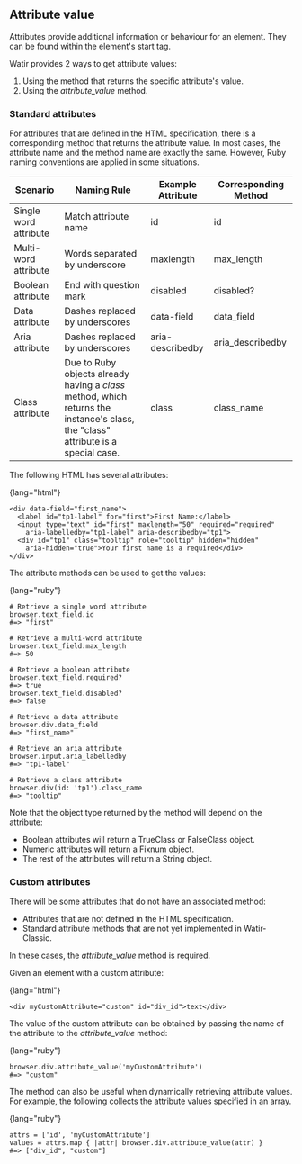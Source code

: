 ## Attribute value

Attributes provide additional information or behaviour for an element. They can be found within the element's start tag.

Watir provides 2 ways to get attribute values:

1. Using the method that returns the specific attribute's value.
2. Using the _attribute_value_ method.

### Standard attributes

For attributes that are defined in the HTML specification, there is a corresponding method that returns the attribute value. In most cases, the attribute name and the method name are exactly the same. However, Ruby naming conventions are applied in some situations.

| Scenario | Naming Rule | Example Attribute | Corresponding Method |
|----------|-------------|-------------------|----------------------|
| Single word attribute | Match attribute name | id | id |
| Multi-word attribute | Words separated by underscore | maxlength | max_length |
| Boolean attribute | End with question mark | disabled | disabled? |
| Data attribute | Dashes replaced by underscores | data-field | data_field |
| Aria attribute | Dashes replaced by underscores | aria-describedby | aria_describedby |
| Class attribute | Due to Ruby objects already having a _class_ method, which returns the instance's class, the "class" attribute is a special case. | class | class_name |

The following HTML has several attributes:

{lang="html"}
~~~~~~~~
<div data-field="first_name">
  <label id="tp1-label" for="first">First Name:</label>
  <input type="text" id="first" maxlength="50" required="required"
    aria-labelledby="tp1-label" aria-describedby="tp1">
  <div id="tp1" class="tooltip" role="tooltip" hidden="hidden"
    aria-hidden="true">Your first name is a required</div>
</div>
~~~~~~~~

The attribute methods can be used to get the values:

{lang="ruby"}
~~~~~~~~
# Retrieve a single word attribute
browser.text_field.id
#=> "first"

# Retrieve a multi-word attribute
browser.text_field.max_length
#=> 50

# Retrieve a boolean attribute
browser.text_field.required?
#=> true
browser.text_field.disabled?
#=> false

# Retrieve a data attribute
browser.div.data_field
#=> "first_name"

# Retrieve an aria attribute
browser.input.aria_labelledby
#=> "tp1-label"

# Retrieve a class attribute
browser.div(id: 'tp1').class_name
#=> "tooltip"
~~~~~~~~

Note that the object type returned by the method will depend on the attribute:

* Boolean attributes will return a TrueClass or FalseClass object.
* Numeric attributes will return a Fixnum object.
* The rest of the attributes will return a String object.

### Custom attributes

There will be some attributes that do not have an associated method:

* Attributes that are not defined in the HTML specification.
* Standard attribute methods that are not yet implemented in Watir-Classic.

In these cases, the _attribute_value_ method is required.

Given an element with a custom attribute:

{lang="html"}
~~~~~~~~
<div myCustomAttribute="custom" id="div_id">text</div>
~~~~~~~~

The value of the custom attribute can be obtained by passing the name of the attribute to the _attribute_value_ method:

{lang="ruby"}
~~~~~~~~
browser.div.attribute_value('myCustomAttribute')
#=> "custom"
~~~~~~~~

The method can also be useful when dynamically retrieving attribute values. For example, the following collects the attribute values specified in an array.

{lang="ruby"}
~~~~~~~~
attrs = ['id', 'myCustomAttribute']
values = attrs.map { |attr| browser.div.attribute_value(attr) }
#=> ["div_id", "custom"]
~~~~~~~~